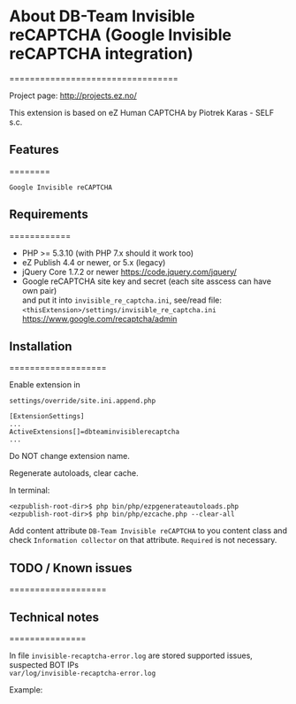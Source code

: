 # About DB-Team Invisible reCAPTCHA (Google Invisible reCAPTCHA integration)
=================================

Project page: http://projects.ez.no/

This extension is based on eZ Human CAPTCHA by Piotrek Karas - SELF s.c.


## Features
========

    Google Invisible reCAPTCHA


## Requirements
============

- PHP >= 5.3.10 (with PHP 7.x should it work too)
- eZ Publish 4.4 or newer, or 5.x (legacy)
- jQuery Core 1.7.2 or newer
    https://code.jquery.com/jquery/
- Google reCAPTCHA site key and secret (each site asscess can have own pair)<br>
    and put it into `invisible_re_captcha.ini`, see/read file:<br>
    `<thisExtension>/settings/invisible_re_captcha.ini`<br>
    https://www.google.com/recaptcha/admin


## Installation
===================

Enable extension in

`settings/override/site.ini.append.php`

```
[ExtensionSettings]
...
ActiveExtensions[]=dbteaminvisiblerecaptcha
...
```

Do NOT change extension name.

Regenerate autoloads, clear cache.

In terminal:

```
<ezpublish-root-dir>$ php bin/php/ezpgenerateautoloads.php
<ezpublish-root-dir>$ php bin/php/ezcache.php --clear-all

```

Add content attribute `DB-Team Invisible reCAPTCHA` to you content
class and check `Information collector` on that attribute.
`Required` is not necessary.


## TODO / Known issues
===================




## Technical notes
===============

In file `invisible-recaptcha-error.log` are stored supported issues,
suspected BOT IPs<br>
`var/log/invisible-recaptcha-error.log`


Example:


